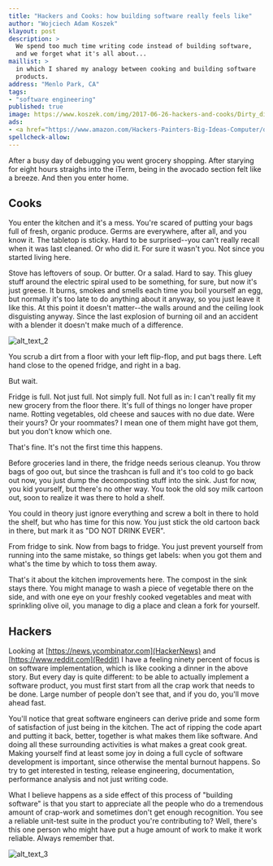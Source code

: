 ```yaml
---
title: "Hackers and Cooks: how building software really feels like"
author: "Wojciech Adam Koszek"
klayout: post
description: >
  We spend too much time writing code instead of building software,
  and we forget what it's all about...
maillist: >
  in which I shared my analogy between cooking and building software
  products.
address: "Menlo Park, CA"
tags:
- "software engineering"
published: true
image: https://www.koszek.com/img/2017-06-26-hackers-and-cooks/Dirty_dishes_25p.jpg
ads:
- <a href="https://www.amazon.com/Hackers-Painters-Big-Ideas-Computer/dp/1449389554/ref=as_li_ss_il?ie=UTF8&qid=1498640816&sr=8-1&keywords=hackers+and+painters&linkCode=li2&tag=wkoszek08-20&linkId=8949e08b5980de5f4a5d20ea28ff362b" target="_blank"><img border="0" src="//ws-na.amazon-adsystem.com/widgets/q?_encoding=UTF8&ASIN=1449389554&Format=_SL160_&ID=AsinImage&MarketPlace=US&ServiceVersion=20070822&WS=1&tag=wkoszek08-20" ></a><img src="https://ir-na.amazon-adsystem.com/e/ir?t=wkoszek08-20&l=li2&o=1&a=1449389554" width="1" height="1" border="0" alt="" style="border:none !important; margin:0px !important;" />
spellcheck-allow:
---
```


After a busy day of debugging you went grocery shopping. After starying for
eight hours straighs into the iTerm, being in the avocado section felt like
a breeze. And then you enter home.

## Cooks

You enter the kitchen and it's a mess. You're scared of putting your bags
full of fresh, organic produce. Germs are everywhere, after all, and you
know it. The tabletop is sticky. Hard to be surprised--you can't really
recall when it was last cleaned. Or who did it. For sure it wasn't you. Not
since you started living here.

Stove has leftovers of soup. Or butter. Or a salad. Hard to say. This gluey
stuff around the electric spiral used to be something, for sure, but now
it's just greese.  It burns, smokes and smells each time you boil yourself
an egg, but normally it's too late to do anything about it anyway, so you
just leave it like this.  At this point it doesn't matter--the walls around
and the ceiling look disguisting anyway. Since the last explosion of burning
oil and an accident with a blender it doesn't make much of a difference.

![alt_text_2](/img/2017-06-26-hackers-and-cooks/Dirty_dishes_25p.jpg "Image_text_2")

You scrub a dirt from a floor with your left flip-flop, and put bags there.
Left hand close to the opened fridge, and right in a bag.

But wait.

Fridge is full. Not just full. Not simply full. Not full as in: I can't
really fit my new grocery from the floor there. It's full of things no
longer have proper name. Rotting vegetables, old cheese and sauces with no
due date. Were their yours? Or your roommates? I mean one of them might have
got them, but you don't know which one.

That's fine. It's not the first time this happens.

Before groceries land in there, the fridge needs serious cleanup. You throw
bags of goo out, but since the trashcan is full and it's too cold to go back
out now, you just dump the decomposting stuff into the sink. Just for now,
you kid yourself, but there's no other way. You took the old soy milk
cartoon out, soon to realize it was there to hold a shelf.

You could in theory just ignore everything and screw a bolt in there to hold
the shelf, but who has time for this now. You just stick the old cartoon
back in there, but mark it as "DO NOT DRINK EVER".

From fridge to sink. Now from bags to fridge. You just prevent yourself from
running into the same mistake, so things get labels: when you got them and
what's the time by which to toss them away.

That's it about the kitchen improvements here. The compost in the sink stays
there. You might manage to wash a piece of vegetable there on the side, and
with one eye on your freshly cooked vegetables and meat with sprinkling
olive oil, you manage to dig a place and clean a fork for yourself.

## Hackers

Looking at [https://news.ycombinator.com](HackerNews) and
[https://www.reddit.com](Reddit) I have a feeling ninety percent of focus is
on software implementation, which is like cooking a dinner in the above
story. But every day is quite different: to be able to actually implement
a software product, you must first start from all the crap work that needs
to be done. Large number of people don't see that, and if you do, you'll
move ahead fast.

You'll notice
that great software engineers can derive pride and some form of satisfaction
of just being in the
kitchen. The act of ripping the code apart and putting it back, better,
together is what makes them like software. And doing all these surrounding
activities is what makes a great cook great. Making yourself find at least
some joy in doing a full cycle of software development is important, since
otherwise the mental burnout happens. So try to get interested in testing,
release engineering, documentation, performance analysis and not just
writing code.

What I believe happens as a side effect of this process of "building
software" is that you start to appreciate all the people who do a tremendous
amount of crap-work and sometimes don't get enough recognition. You see a
reliable unit-test suite in the product you're contributing to? Well,
there's this one person who might have put a huge amount of work to make it
work reliable. Always remember that.

![alt_text_3](/img/2017-06-26-hackers-and-cooks/7735462760_1195e2d127_b_50p.jpg "Image_text_3")
